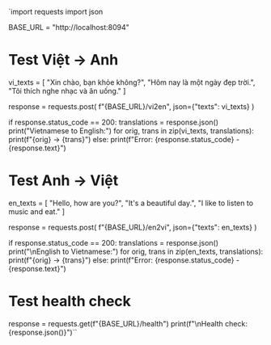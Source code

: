 `import requests
import json

BASE_URL = "http://localhost:8094"

# Test Việt -> Anh
vi_texts = [
    "Xin chào, bạn khỏe không?",
    "Hôm nay là một ngày đẹp trời.",
    "Tôi thích nghe nhạc và ăn uống."
]

response = requests.post(
    f"{BASE_URL}/vi2en",
    json={"texts": vi_texts}
)

if response.status_code == 200:
    translations = response.json()
    print("Vietnamese to English:")
    for orig, trans in zip(vi_texts, translations):
        print(f"{orig} -> {trans}")
else:
    print(f"Error: {response.status_code} - {response.text}")

# Test Anh -> Việt
en_texts = [
    "Hello, how are you?",
    "It's a beautiful day.",
    "I like to listen to music and eat."
]

response = requests.post(
    f"{BASE_URL}/en2vi",
    json={"texts": en_texts}
)

if response.status_code == 200:
    translations = response.json()
    print("\nEnglish to Vietnamese:")
    for orig, trans in zip(en_texts, translations):
        print(f"{orig} -> {trans}")
else:
    print(f"Error: {response.status_code} - {response.text}")

# Test health check
response = requests.get(f"{BASE_URL}/health")
print(f"\nHealth check: {response.json()}")``
